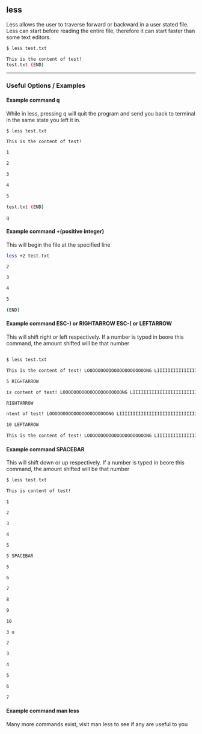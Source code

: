 less
-------

Less allows the user to traverse forward or backward in a user stated file. Less can start before reading the entire file, therefore it can start faster than some text editors.
~~~ bash
$ less test.txt

This is the content of test!
test.txt (END)
~~~

---

### Useful Options / Examples

#### Example command q

While in less, pressing q will quit the program and send you back to terminal in the same state you left it in.

~~~ bash
$ less test.txt

This is the content of test!

1

2

3

4

5

test.txt (END)

q
~~~

#### Example command +(positive integer)

This will begin the file at the specified line

~~~ bash
less +2 test.txt

2

3

4

5

(END)
~~~

#### Example command ESC-) or RIGHTARROW ESC-( or LEFTARROW

This will shift right or left respectively. If a number is typed in beore this command, the amount shifted will be that number

~~~ bash

$ less test.txt

This is the content of test! LOOOOOOOOOOOOOOOOOOOOOONG LIIIIIIIIIIIIIIIIIIIIIIIIIIIIIIIIIIIIIIINEEEEEEEEEEEEEEEE

5 RIGHTARROW

is content of test! LOOOOOOOOOOOOOOOOOOOOOONG LIIIIIIIIIIIIIIIIIIIIIIIIIIIIIIIIIIIIIIINEEEEEEEEEEEEEEEE

RIGHTARROW

ntent of test! LOOOOOOOOOOOOOOOOOOOOOONG LIIIIIIIIIIIIIIIIIIIIIIIIIIIIIIIIIIIIIIINEEEEEEEEEEEEEEEE

10 LEFTARROW

This is the content of test! LOOOOOOOOOOOOOOOOOOOOOONG LIIIIIIIIIIIIIIIIIIIIIIIIIIIIIIIIIIIIIIINEEEEEEEEEEEEEEEE
~~~

#### Example command SPACEBAR

This will shift down or up respectively. If a number is typed in beore this command, the amount shifted will be that number

~~~ bash
$ less test.txt

This is content of test!

1

2

3

4

5

5 SPACEBAR

5 

6

7

8

9

10

3 u

2

3

4

5

6

7
~~~

#### Example command man less

Many more commands exist, visit man less to see if any are useful to you

